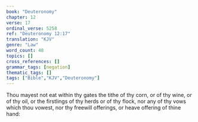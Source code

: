 ```yaml
---
book: "Deuteronomy"
chapter: 12
verse: 17
ordinal_verse: 5258
ref: "Deuteronomy 12:17"
translation: "KJV"
genre: "Law"
word_count: 48
topics: []
cross_references: []
grammar_tags: [negation]
thematic_tags: []
tags: ["Bible","KJV","Deuteronomy"]
---
```

Thou mayest not eat within thy gates the tithe of thy corn, or of thy wine, or of thy oil, or the firstlings of thy herds or of thy flock, nor any of thy vows which thou vowest, nor thy freewill offerings, or heave offering of thine hand:
